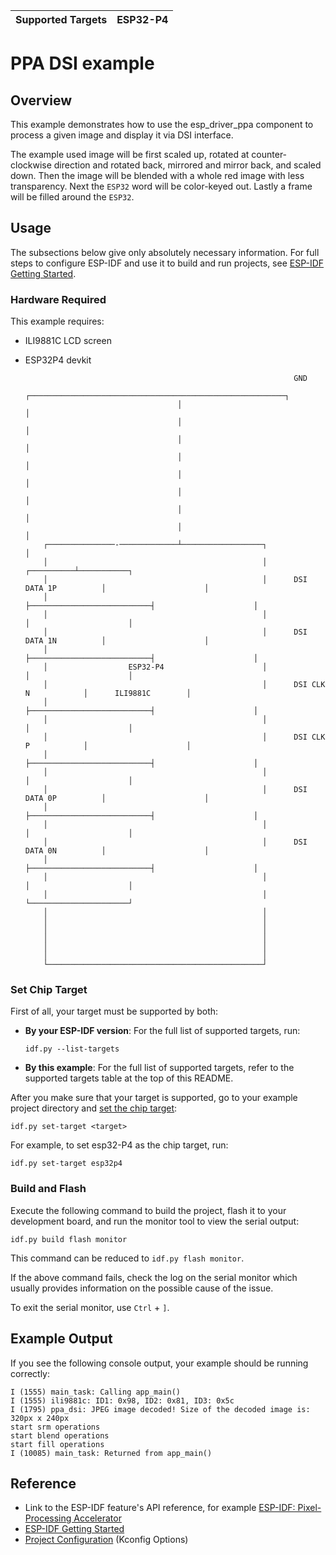 | Supported Targets | ESP32-P4 |
| ----------------- | -------- |


# PPA DSI example

## Overview

This example demonstrates how to use the esp_driver_ppa component to process a given image and display it via DSI interface.

The example used image will be first scaled up, rotated at counter-clockwise direction and rotated back, mirrored and mirror back, and scaled down. Then the image will be blended with a whole red image with less transparency. Next the `ESP32` word will be color-keyed out. Lastly a frame will be filled around the `ESP32`.

## Usage

The subsections below give only absolutely necessary information. For full steps to configure ESP-IDF and use it to build and run projects, see [ESP-IDF Getting Started](https://docs.espressif.com/projects/esp-idf/en/latest/get-started/index.html#get-started).


### Hardware Required

This example requires:

- ILI9881C LCD screen
- ESP32P4 devkit


                                                                  GND
                                        ┌─────────────────────────────────────────────────────────┐
                                        │                                                         │
                                        │                                                         │
                                        │                                                         │
                                        │                                                         │
                                        │                                                         │
                                        │                                                         │
                                        │                                                         │
                                        │                                                         │
          ┌───────────────-─────────────┴──────────────────┐                                      │
          │                                                │                           ┌──────────┴───────────┐
          │                                                │      DSI DATA 1P          │                      │
          │                                                ├───────────────────────────┤                      │
          │                                                │                           │                      │
          │                                                │      DSI DATA 1N          │                      │
          │                                                ├───────────────────────────┤                      │
          │                  ESP32-P4                      │                           │                      │
          │                                                │      DSI CLK N            │      ILI9881C        │
          │                                                ├───────────────────────────┤                      │
          │                                                │                           │                      │
          │                                                │      DSI CLK P            │                      │
          │                                                ├───────────────────────────┤                      │
          │                                                │                           │                      │
          │                                                │      DSI DATA 0P          │                      │
          │                                                ├───────────────────────────┤                      │
          │                                                │                           │                      │
          │                                                │      DSI DATA 0N          │                      │
          │                                                ├───────────────────────────┤                      │
          │                                                │                           │                      │
          │                                                │                           └──────────────────────┘
          │                                                │
          │                                                │
          │                                                │
          │                                                │
          │                                                │
          │                                                │
          └────────────────────────────────────────────────┘


### Set Chip Target

First of all, your target must be supported by both:

- **By your ESP-IDF version**: For the full list of supported targets, run:
  ```
  idf.py --list-targets
  ```
- **By this example**: For the full list of supported targets,  refer to the supported targets table at the top of this README.

After you make sure that your target is supported, go to your example project directory and [set the chip target](https://docs.espressif.com/projects/esp-idf/en/latest/api-guides/tools/idf-py.html#select-the-target-chip-set-target):

```
idf.py set-target <target>
```

For example, to set esp32-P4 as the chip target, run:

```
idf.py set-target esp32p4
```


### Build and Flash

Execute the following command to build the project, flash it to your development board, and run the monitor tool to view the serial output:

```
idf.py build flash monitor
```

This command can be reduced to `idf.py flash monitor`.

If the above command fails, check the log on the serial monitor which usually provides information on the possible cause of the issue.

To exit the serial monitor, use `Ctrl` + `]`.


## Example Output

If you see the following console output, your example should be running correctly:

```
I (1555) main_task: Calling app_main()
I (1555) ili9881c: ID1: 0x98, ID2: 0x81, ID3: 0x5c
I (1795) ppa_dsi: JPEG image decoded! Size of the decoded image is: 320px x 240px
start srm operations
start blend operations
start fill operations
I (10085) main_task: Returned from app_main()
```


## Reference

- Link to the ESP-IDF feature's API reference, for example [ESP-IDF: Pixel-Processing Accelerator](https://docs.espressif.com/projects/esp-idf/en/latest/api-reference/peripherals/ppa.html)
- [ESP-IDF Getting Started](https://docs.espressif.com/projects/esp-idf/en/latest/get-started/index.html#get-started)
- [Project Configuration](https://docs.espressif.com/projects/esp-idf/en/latest/api-reference/kconfig.html) (Kconfig Options)
